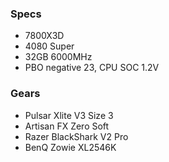 ### Specs
- 7800X3D  
- 4080 Super  
- 32GB 6000MHz  
- PBO negative 23, CPU SOC 1.2V

### Gears
- Pulsar Xlite V3 Size 3
- Artisan FX Zero Soft
- Razer BlackShark V2 Pro
- BenQ Zowie XL2546K

